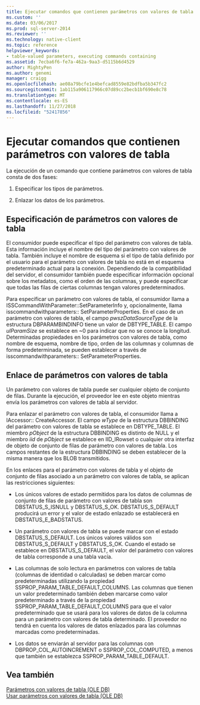 ```yaml
---
title: Ejecutar comandos que contienen parámetros con valores de tabla | Microsoft Docs
ms.custom: ''
ms.date: 03/06/2017
ms.prod: sql-server-2014
ms.reviewer: ''
ms.technology: native-client
ms.topic: reference
helpviewer_keywords:
- table-valued parameters, executing commands containing
ms.assetid: 7ecba6f6-fe7a-462a-9aa3-d5115b6d4529
author: MightyPen
ms.author: genemi
manager: craigg
ms.openlocfilehash: ae08a79bcfe1e4befcad8559e82bdfba5b347fc2
ms.sourcegitcommit: 1ab115a906117966c07d89cc2becb1bf690e8c78
ms.translationtype: MT
ms.contentlocale: es-ES
ms.lasthandoff: 11/27/2018
ms.locfileid: "52417856"
---
```

# <a name="executing-commands-containing-table-valued-parameters"></a>Ejecutar comandos que contienen parámetros con valores de tabla
  La ejecución de un comando que contiene parámetros con valores de tabla consta de dos fases:  
  
1.  Especificar los tipos de parámetros.  
  
2.  Enlazar los datos de los parámetros.  
  
## <a name="table-valued-parameter-specification"></a>Especificación de parámetros con valores de tabla  
 El consumidor puede especificar el tipo del parámetro con valores de tabla. Esta información incluye el nombre del tipo del parámetro con valores de tabla. También incluye el nombre de esquema si el tipo de tabla definido por el usuario para el parámetro con valores de tabla no está en el esquema predeterminado actual para la conexión. Dependiendo de la compatibilidad del servidor, el consumidor también puede especificar información opcional sobre los metadatos, como el orden de las columnas, y puede especificar que todas las filas de ciertas columnas tengan valores predeterminados.  
  
 Para especificar un parámetro con valores de tabla, el consumidor llama a ISSCommandWithParameter::SetParameterInfo y, opcionalmente, llama isscommandwithparameters:: SetParameterProperties. En el caso de un parámetro con valores de tabla, el campo *pwszDataSourceType* de la estructura DBPARAMBINDINFO tiene un valor de DBTYPE_TABLE. El campo *ulParamSize* se establece en ~0 para indicar que no se conoce la longitud. Determinadas propiedades en los parámetros con valores de tabla, como nombre de esquema, nombre de tipo, orden de las columnas y columnas de forma predeterminada, se pueden establecer a través de isscommandwithparameters:: SetParameterProperties.  
  
## <a name="table-valued-parameter-binding"></a>Enlace de parámetros con valores de tabla  
 Un parámetro con valores de tabla puede ser cualquier objeto de conjunto de filas. Durante la ejecución, el proveedor lee en este objeto mientras envía los parámetros con valores de tabla al servidor.  
  
 Para enlazar el parámetro con valores de tabla, el consumidor llama a IAccessor:: CreateAccessor. El campo *wType* de la estructura DBBINDING del parámetro con valores de tabla se establece en DBTYPE_TABLE. El miembro *pObject* de la estructura DBBINDING es distinto de NULL y el miembro *iid* de *pObject* se establece en IID_IRowset o cualquier otra interfaz de objeto de conjunto de filas de parámetro con valores de tabla. Los campos restantes de la estructura DBBINDING se deben establecer de la misma manera que los BLOB transmitidos.  
  
 En los enlaces para el parámetro con valores de tabla y el objeto de conjunto de filas asociado a un parámetro con valores de tabla, se aplican las restricciones siguientes:  
  
-   Los únicos valores de estado permitidos para los datos de columnas de conjunto de filas de parámetro con valores de tabla son DBSTATUS_S_ISNULL y DBSTATUS_S_OK. DBSTATUS_S_DEFAULT producirá un error y el valor de estado enlazado se establecerá en DBSTATUS_E_BADSTATUS.  
  
-   Un parámetro con valores de tabla se puede marcar con el estado DBSTATUS_S_DEFAULT. Los únicos valores válidos son DBSTATUS_S_DEFAULT y DBSTATUS_S_OK. Cuando el estado se establece en DBSTATUS_S_DEFAULT, el valor del parámetro con valores de tabla corresponde a una tabla vacía.  
  
-   Las columnas de solo lectura en parámetros con valores de tabla (columnas de identidad o calculadas) se deben marcar como predeterminadas utilizando la propiedad SSPROP_PARAM_TABLE_DEFAULT_COLUMNS. Las columnas que tienen un valor predeterminado también deben marcarse como valor predeterminado a través de la propiedad SSPROP_PARAM_TABLE_DEFAULT_COLUMNS para que el valor predeterminado que se usará para los valores de datos de la columna para un parámetro con valores de tabla determinado. El proveedor no tendrá en cuenta los valores de datos enlazados para las columnas marcadas como predeterminadas.  
  
-   Los datos se enviarán al servidor para las columnas con DBPROP_COL_AUTOINCREMENT o SSPROP_COL_COMPUTED, a menos que también se establezca SSPROP_PARAM_TABLE_DEFAULT.  
  
## <a name="see-also"></a>Vea también  
 [Parámetros con valores de tabla &#40;OLE DB&#41;](table-valued-parameters-ole-db.md)   
 [Usar parámetros con valores de tabla &#40;OLE DB&#41;](../native-client-ole-db-how-to/use-table-valued-parameters-ole-db.md)  
  
  
